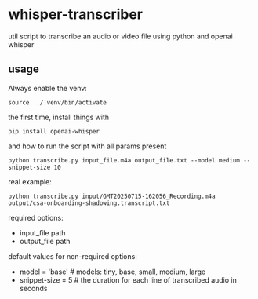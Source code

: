 # whisper-transcriber

util script to transcribe an audio or video file using python and openai whisper

## usage

Always enable the venv:

`source  ./.venv/bin/activate`

the first time, install things with

`pip install openai-whisper`

and how to run the script with all params present

`python transcribe.py input_file.m4a output_file.txt --model medium --snippet-size 10`

real example:

`python transcribe.py input/GMT20250715-162056_Recording.m4a output/csa-onboarding-shadowing.transcript.txt`

required options:
- input_file path
- output_file path

default values for non-required options:
- model = 'base'    # models: tiny, base, small, medium, large
- snippet-size = 5  # the duration for each line of transcribed audio in seconds
